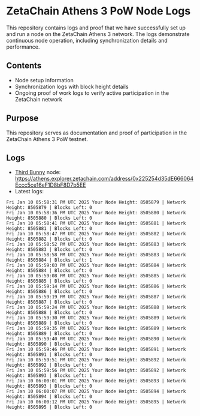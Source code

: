 # ZetaChain Athens 3 PoW Node Logs
This repository contains logs and proof that we have successfully set up and run a node on the ZetaChain Athens 3 network. The logs demonstrate continuous node operation, including synchronization details and performance.

## Contents
- Node setup information
- Synchronization logs with block height details
- Ongoing proof of work logs to verify active participation in the ZetaChain network

## Purpose
This repository serves as documentation and proof of participation in the ZetaChain Athens 3 PoW testnet.

## Logs

- [Third Bunny](https://thirdbunny.xyz/) node: https://athens.explorer.zetachain.com/address/0x225254d35dE666064Eccc5ce16eF1D8bF8D7b5EE
- Latest logs:
```
Fri Jan 10 05:58:31 PM UTC 2025 Your Node Height: 8505879 | Network Height: 8505879 | Blocks Left: 0
Fri Jan 10 05:58:36 PM UTC 2025 Your Node Height: 8505880 | Network Height: 8505880 | Blocks Left: 0
Fri Jan 10 05:58:41 PM UTC 2025 Your Node Height: 8505881 | Network Height: 8505881 | Blocks Left: 0
Fri Jan 10 05:58:47 PM UTC 2025 Your Node Height: 8505882 | Network Height: 8505882 | Blocks Left: 0
Fri Jan 10 05:58:52 PM UTC 2025 Your Node Height: 8505883 | Network Height: 8505883 | Blocks Left: 0
Fri Jan 10 05:58:58 PM UTC 2025 Your Node Height: 8505883 | Network Height: 8505884 | Blocks Left: 1
Fri Jan 10 05:59:03 PM UTC 2025 Your Node Height: 8505884 | Network Height: 8505884 | Blocks Left: 0
Fri Jan 10 05:59:08 PM UTC 2025 Your Node Height: 8505885 | Network Height: 8505885 | Blocks Left: 0
Fri Jan 10 05:59:14 PM UTC 2025 Your Node Height: 8505886 | Network Height: 8505886 | Blocks Left: 0
Fri Jan 10 05:59:19 PM UTC 2025 Your Node Height: 8505887 | Network Height: 8505887 | Blocks Left: 0
Fri Jan 10 05:59:24 PM UTC 2025 Your Node Height: 8505888 | Network Height: 8505888 | Blocks Left: 0
Fri Jan 10 05:59:30 PM UTC 2025 Your Node Height: 8505889 | Network Height: 8505889 | Blocks Left: 0
Fri Jan 10 05:59:35 PM UTC 2025 Your Node Height: 8505889 | Network Height: 8505889 | Blocks Left: 0
Fri Jan 10 05:59:40 PM UTC 2025 Your Node Height: 8505890 | Network Height: 8505890 | Blocks Left: 0
Fri Jan 10 05:59:46 PM UTC 2025 Your Node Height: 8505891 | Network Height: 8505891 | Blocks Left: 0
Fri Jan 10 05:59:51 PM UTC 2025 Your Node Height: 8505892 | Network Height: 8505892 | Blocks Left: 0
Fri Jan 10 05:59:56 PM UTC 2025 Your Node Height: 8505892 | Network Height: 8505893 | Blocks Left: 1
Fri Jan 10 06:00:01 PM UTC 2025 Your Node Height: 8505893 | Network Height: 8505893 | Blocks Left: 0
Fri Jan 10 06:00:07 PM UTC 2025 Your Node Height: 8505894 | Network Height: 8505894 | Blocks Left: 0
Fri Jan 10 06:00:12 PM UTC 2025 Your Node Height: 8505895 | Network Height: 8505895 | Blocks Left: 0
```
